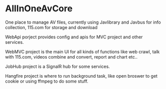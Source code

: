 # AllInOneAvCore
One place to manage AV files, currently using Javlibrary and Javbus for info collection, 115.com for storage and download

WebApi porject provides config and apis for MVC project and other services.

WebMVC project is the main UI for all kinds of functions like web crawl, talk with 115.com, videos combine and convert, report and chart etc..

JobHub project is a SignalR hub for some services.

Hangfire project is where to run background task, like open broswer to get cookie or using ffmpeg to do some stuff.
